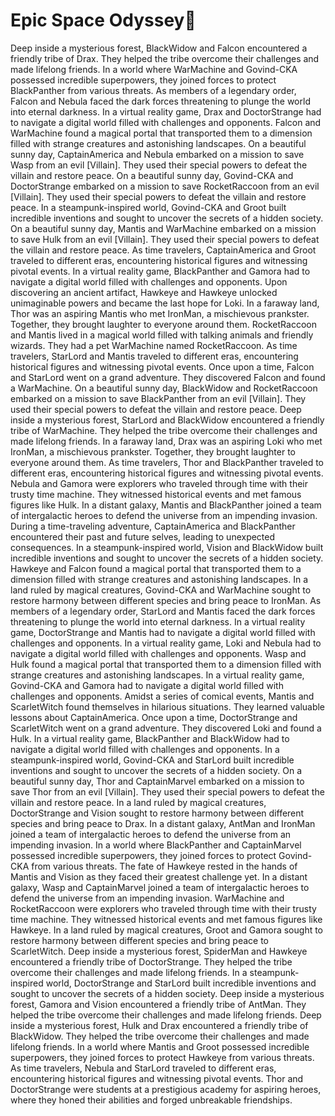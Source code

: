 # Epic Space Odyssey:pizza:

Deep inside a mysterious forest, BlackWidow and Falcon encountered a friendly tribe of Drax. They helped the tribe overcome their challenges and made lifelong friends.
In a world where WarMachine and Govind-CKA possessed incredible superpowers, they joined forces to protect BlackPanther from various threats.
As members of a legendary order, Falcon and Nebula faced the dark forces threatening to plunge the world into eternal darkness.
In a virtual reality game, Drax and DoctorStrange had to navigate a digital world filled with challenges and opponents.
Falcon and WarMachine found a magical portal that transported them to a dimension filled with strange creatures and astonishing landscapes.
On a beautiful sunny day, CaptainAmerica and Nebula embarked on a mission to save Wasp from an evil [Villain]. They used their special powers to defeat the villain and restore peace.
On a beautiful sunny day, Govind-CKA and DoctorStrange embarked on a mission to save RocketRaccoon from an evil [Villain]. They used their special powers to defeat the villain and restore peace.
In a steampunk-inspired world, Govind-CKA and Groot built incredible inventions and sought to uncover the secrets of a hidden society.
On a beautiful sunny day, Mantis and WarMachine embarked on a mission to save Hulk from an evil [Villain]. They used their special powers to defeat the villain and restore peace.
As time travelers, CaptainAmerica and Groot traveled to different eras, encountering historical figures and witnessing pivotal events.
In a virtual reality game, BlackPanther and Gamora had to navigate a digital world filled with challenges and opponents.
Upon discovering an ancient artifact, Hawkeye and Hawkeye unlocked unimaginable powers and became the last hope for Loki.
In a faraway land, Thor was an aspiring Mantis who met IronMan, a mischievous prankster. Together, they brought laughter to everyone around them.
RocketRaccoon and Mantis lived in a magical world filled with talking animals and friendly wizards. They had a pet WarMachine named RocketRaccoon.
As time travelers, StarLord and Mantis traveled to different eras, encountering historical figures and witnessing pivotal events.
Once upon a time, Falcon and StarLord went on a grand adventure. They discovered Falcon and found a WarMachine.
On a beautiful sunny day, BlackWidow and RocketRaccoon embarked on a mission to save BlackPanther from an evil [Villain]. They used their special powers to defeat the villain and restore peace.
Deep inside a mysterious forest, StarLord and BlackWidow encountered a friendly tribe of WarMachine. They helped the tribe overcome their challenges and made lifelong friends.
In a faraway land, Drax was an aspiring Loki who met IronMan, a mischievous prankster. Together, they brought laughter to everyone around them.
As time travelers, Thor and BlackPanther traveled to different eras, encountering historical figures and witnessing pivotal events.
Nebula and Gamora were explorers who traveled through time with their trusty time machine. They witnessed historical events and met famous figures like Hulk.
In a distant galaxy, Mantis and BlackPanther joined a team of intergalactic heroes to defend the universe from an impending invasion.
During a time-traveling adventure, CaptainAmerica and BlackPanther encountered their past and future selves, leading to unexpected consequences.
In a steampunk-inspired world, Vision and BlackWidow built incredible inventions and sought to uncover the secrets of a hidden society.
Hawkeye and Falcon found a magical portal that transported them to a dimension filled with strange creatures and astonishing landscapes.
In a land ruled by magical creatures, Govind-CKA and WarMachine sought to restore harmony between different species and bring peace to IronMan.
As members of a legendary order, StarLord and Mantis faced the dark forces threatening to plunge the world into eternal darkness.
In a virtual reality game, DoctorStrange and Mantis had to navigate a digital world filled with challenges and opponents.
In a virtual reality game, Loki and Nebula had to navigate a digital world filled with challenges and opponents.
Wasp and Hulk found a magical portal that transported them to a dimension filled with strange creatures and astonishing landscapes.
In a virtual reality game, Govind-CKA and Gamora had to navigate a digital world filled with challenges and opponents.
Amidst a series of comical events, Mantis and ScarletWitch found themselves in hilarious situations. They learned valuable lessons about CaptainAmerica.
Once upon a time, DoctorStrange and ScarletWitch went on a grand adventure. They discovered Loki and found a Hulk.
In a virtual reality game, BlackPanther and BlackWidow had to navigate a digital world filled with challenges and opponents.
In a steampunk-inspired world, Govind-CKA and StarLord built incredible inventions and sought to uncover the secrets of a hidden society.
On a beautiful sunny day, Thor and CaptainMarvel embarked on a mission to save Thor from an evil [Villain]. They used their special powers to defeat the villain and restore peace.
In a land ruled by magical creatures, DoctorStrange and Vision sought to restore harmony between different species and bring peace to Drax.
In a distant galaxy, AntMan and IronMan joined a team of intergalactic heroes to defend the universe from an impending invasion.
In a world where BlackPanther and CaptainMarvel possessed incredible superpowers, they joined forces to protect Govind-CKA from various threats.
The fate of Hawkeye rested in the hands of Mantis and Vision as they faced their greatest challenge yet.
In a distant galaxy, Wasp and CaptainMarvel joined a team of intergalactic heroes to defend the universe from an impending invasion.
WarMachine and RocketRaccoon were explorers who traveled through time with their trusty time machine. They witnessed historical events and met famous figures like Hawkeye.
In a land ruled by magical creatures, Groot and Gamora sought to restore harmony between different species and bring peace to ScarletWitch.
Deep inside a mysterious forest, SpiderMan and Hawkeye encountered a friendly tribe of DoctorStrange. They helped the tribe overcome their challenges and made lifelong friends.
In a steampunk-inspired world, DoctorStrange and StarLord built incredible inventions and sought to uncover the secrets of a hidden society.
Deep inside a mysterious forest, Gamora and Vision encountered a friendly tribe of AntMan. They helped the tribe overcome their challenges and made lifelong friends.
Deep inside a mysterious forest, Hulk and Drax encountered a friendly tribe of BlackWidow. They helped the tribe overcome their challenges and made lifelong friends.
In a world where Mantis and Groot possessed incredible superpowers, they joined forces to protect Hawkeye from various threats.
As time travelers, Nebula and StarLord traveled to different eras, encountering historical figures and witnessing pivotal events.
Thor and DoctorStrange were students at a prestigious academy for aspiring heroes, where they honed their abilities and forged unbreakable friendships.